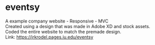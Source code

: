 # eventsy
A example company website - Responsive - MVC<br/>
Created using a design that was made in Adobe XD and stock assets.</br>
Coded the entire website to match the premade design.</br>
Link: https://jrkrodel.pages.iu.edu/eventsy
